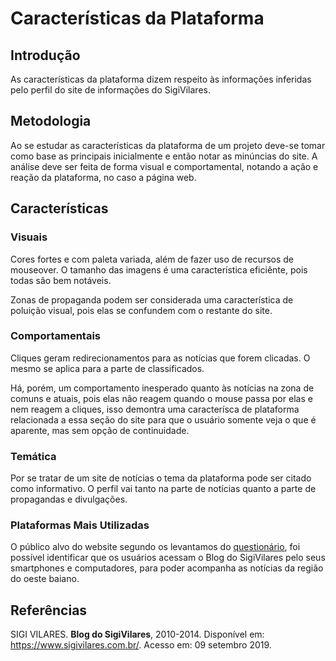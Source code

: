 # Características da Plataforma

## Introdução

As características da plataforma dizem respeito às informações inferidas pelo perfil do site de informações do SigiVilares.

## Metodologia

Ao se estudar as características da plataforma de um projeto deve-se tomar como base as principais inicialmente e então notar as minúncias do site. A análise deve ser feita de forma visual e comportamental, notando a ação e reação da plataforma, no caso a página web.

## Características

### Visuais

Cores fortes e com paleta variada, além de fazer uso de recursos de mouseover. O tamanho das imagens é uma característica eficiênte, pois todas são bem notáveis.

Zonas de propaganda podem ser considerada uma característica de poluição visual, pois elas se confundem com o restante do site.

### Comportamentais

Cliques geram redirecionamentos para as notícias que forem clicadas. O mesmo se aplica para a parte de classificados.

Há, porém, um comportamento inesperado quanto às notícias na zona de comuns e atuais, pois elas não reagem quando o mouse passa por elas e nem reagem a cliques, isso demontra uma caracterísca de plataforma relacionada a essa seção do site para que o usuário somente veja o que é aparente, mas sem opção de continuidade.

### Temática

Por se tratar de um site de notícias o tema da plataforma pode ser citado como informativo. O perfil vai tanto na parte de notícias quanto a parte de propagandas e divulgações.

### Plataformas Mais Utilizadas

O público alvo do website segundo os levantamos do [questionário](https://interacao-humano-computador.github.io/2019.2-SigiVilares/identificacao_de_necessidades/perfil_do_usuario/Questionario/#fluxo-de-usuario-que-tem-relacao-com-a-aplicacao), foi possível identificar que os usuários acessam o Blog do SigiVilares pelo seus smartphones e computadores, para poder acompanha as notícias da região do oeste baiano.

## Referências

SIGI VILARES. **Blog do SigiVilares**, 2010-2014. Disponível em: <https://www.sigivilares.com.br/>. Acesso em: 09 setembro 2019.
